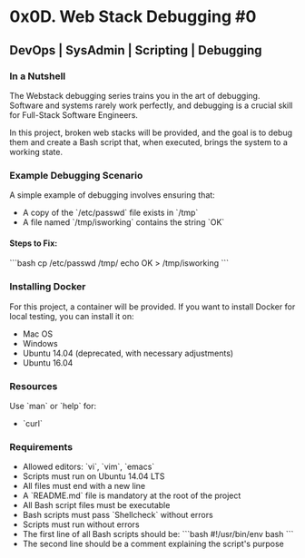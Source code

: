 # 0x0D. Web Stack Debugging #0

## DevOps | SysAdmin | Scripting | Debugging

### In a Nutshell
The Webstack debugging series trains you in the art of debugging. Software and systems rarely work perfectly, and debugging is a crucial skill for Full-Stack Software Engineers. 

In this project, broken web stacks will be provided, and the goal is to debug them and create a Bash script that, when executed, brings the system to a working state.

### Example Debugging Scenario
A simple example of debugging involves ensuring that:
- A copy of the \`/etc/passwd\` file exists in \`/tmp\`
- A file named \`/tmp/isworking\` contains the string \`OK\`

#### Steps to Fix:
\`\`\`bash
cp /etc/passwd /tmp/
echo OK > /tmp/isworking
\`\`\`

### Installing Docker
For this project, a container will be provided. If you want to install Docker for local testing, you can install it on:
- Mac OS
- Windows
- Ubuntu 14.04 (deprecated, with necessary adjustments)
- Ubuntu 16.04

### Resources
Use \`man\` or \`help\` for:
- \`curl\`

### Requirements
- Allowed editors: \`vi\`, \`vim\`, \`emacs\`
- Scripts must run on Ubuntu 14.04 LTS
- All files must end with a new line
- A \`README.md\` file is mandatory at the root of the project
- All Bash script files must be executable
- Bash scripts must pass \`Shellcheck\` without errors
- Scripts must run without errors
- The first line of all Bash scripts should be:
  \`\`\`bash
  #!/usr/bin/env bash
  \`\`\`
- The second line should be a comment explaining the script's purpose